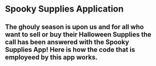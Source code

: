 # Spooky Supplies Application

## The ghouly season is upon us and for all who want to sell or buy their Halloween Supplies the call has been answered with the Spooky Supplies App! Here is how the code that is employeed by this app works. 

